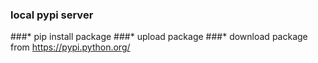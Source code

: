 ### local pypi server
###* pip install package
###* upload package
###* download package from https://pypi.python.org/


